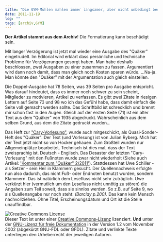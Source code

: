 ```yaml
---
title: "Die GYM-Mühlen mahlen immer langsamer, aber nicht unbedingt besser."
date: 2011-11-19
log: ""
tags: [archiv,GYM]
---
```

**Der Artikel stammt aus dem Archiv!** Die Formatierung kann beschädigt sein.

Mit langer Verzögerung ist jetzt mal wieder eine Ausgabe des "Quäker" eingetrudelt. Im Editorial wird erklärt dass persönliche und technische Probleme für Verzögerungen gesorgt haben. Man habe deshalb beschlossen, zwei Ausgaben zu einer zusammen zu fassen. Argumentiert wird dann noch damit, dass man gleich noch Kosten sparen würde. ...Na-ja. Man könnte den "Quäker" mit der Argumentation auch gleich einstellen.

Die Doppel-Ausgabe hat 78 Seiten, was 39 Seiten pro Ausgabe entspricht. Was darauf hindeutet, dass es immer noch schwer zu sein scheint, Mitglieder zu motivieren, Artikel zu verfassen. Es gibt zwei Zitate in riesigen Lettern auf Seite 73 und 98 wo ich das Gefühl habe, dass damit einfach die Seite voll gemacht werden sollte. Das Schriftbild ist schrecklich und brennt mir schon fast in den Augen. Gleich auf der ersten Seite (71) ist ein alter Text aus dem "Quäker" von 1935 abgedruckt. Wahrscheinlich aus dem selben Grund, aus dem die Zitate gedruckt wurden...

Das Heft zur <a href="http://de.wikipedia.org/wiki/Glossar_Qu%C3%A4kertum#Richard-Cary-Vorlesung">"Cary-Vorlesung"</a>, wurde auch mitgeschickt, als Quasi-Sonder-Heft des "Quäker". Der Text (und Vorlesung) ist von Julian Ryberg. Mich hat der Text jetzt nicht so von Hocker gehauen. Zum Großteil wurden nur Allgemeinplätze bearbeitet. Technisch ist dies mal, dass der Text zweisprachig ist. Deutsch - Englisch. Das Desaster der letzten "Cary-Vorlesung" mit den Fußnoten wurde zwar nicht wiederholt (Siehe auch Artikel: <a href="http://www.the-independent-friend.de/?q=node/754">'Kommentar zum "Quäker" 2/2011'</a>). Stattdessen hat Uwe Schiller - als Setzer - sein Heil in Klammern gesucht. Der Quellennachweis erfolgte nun also dadurch, das nicht Fuß- oder Endnoten benutzt wurden, sondern Klammern. Das ist natürlich dem Lesefluss nicht sehr zuträglich. Uwe verkürzt hier (vermutlich um den Lesefluss nicht unnötig zu stören) die Angaben zum Teil soweit, dass sie sinnlos werden. So z.B. auf Seite 9, wo als Quellenangabe nur noch steht: <i>(Barclay p.200)</i>. Das kann kein Mensch nachvollziehen. Ohne Titel, Erscheinungsdatum und Ort ist die Stelle unauffindbar.



<a href="http://creativecommons.org/licenses/by-sa/3.0/de/" rel="license"><img src="http://i.creativecommons.org/l/by-sa/3.0/de/88x31.png" style="border-width: 0pt;" alt="Creative Commons License" /></a><br />
Dieser <span rel="dc:type" href="http://purl.org/dc/dcmitype/Text" xmlns:dc="http://purl.org/dc/elements/1.1/">Text</span> ist unter einer <a href="http://creativecommons.org/licenses/by-sa/3.0/de/" rel="license">Creative Commons-Lizenz</a> lizenziert. **Und** unter der <a href="http://de.wikipedia.org/wiki/GFDL">GNU-Lizenz f&uuml;r freie Dokumentation</a> in der Version 1.2 vom November 2002 (abgek&uuml;rzt GNU-FDL oder GFDL). Zitate und verlinkte Texte unterliegen den Urheberrecht der jeweiligen Autoren.
